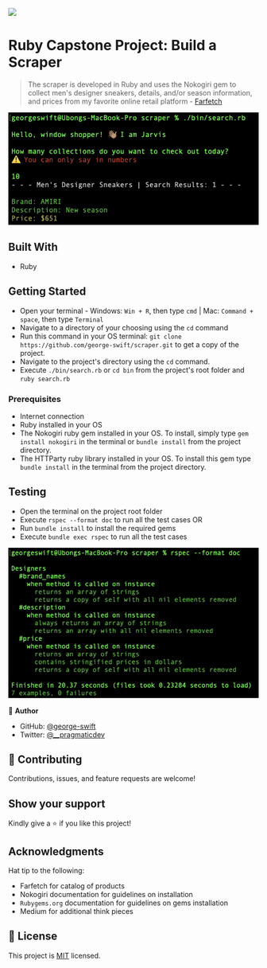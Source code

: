 ![](https://img.shields.io/badge/Microverse-blueviolet)

# Ruby Capstone Project: Build a Scraper

> The scraper is developed in Ruby and uses the Nokogiri gem to collect men's designer sneakers, details, and/or season information, and prices from my favorite online retail platform - [Farfetch](https://www.farfetch.com/ng/shopping/men/trainers-2/items.aspx)

![screenshot](./screenshots/search.png)

## Built With

- Ruby

## Getting Started 

- Open your terminal - Windows: `Win + R`, then type `cmd` | Mac: `Command + space`, then type `Terminal`
- Navigate to a directory of your choosing using the `cd` command
- Run this command in your OS terminal: `git clone https://github.com/george-swift/scraper.git` to get a copy of the project.
- Navigate to the project's directory using the `cd` command.
- Execute `./bin/search.rb` or `cd bin` from the project's root folder and `ruby search.rb`

### Prerequisites

* Internet connection
* Ruby installed in your OS
* The Nokogiri ruby gem installed in your OS. To install, simply type `gem install nokogiri` in the terminal or `bundle install` from the project directory.
* The HTTParty ruby library installed in your OS. To install this gem type `bundle install` in the terminal from the project directory.

## Testing
- Open the terminal on the project root folder
- Execute `rspec --format doc` to run all the test cases  OR
- Run `bundle install` to install the required gems
- Execute `bundle exec rspec` to run all the test cases

![screenshot](./screenshots/tests.png)

👤 **Author**

- GitHub: [@george-swift](https://github.com/george-swift)
- Twitter: [@\_\_pragmaticdev](https://twitter.com/__pragmaticdev)

## 🤝 Contributing

Contributions, issues, and feature requests are welcome!

## Show your support

Kindly give a ⭐️ if you like this project!

## Acknowledgments

Hat tip to the following:
  - Farfetch for catalog of products
  - Nokogiri documentation for guidelines on installation
  - `Rubygems.org` documentation for guidelines on gems installation
  - Medium for additional think pieces

## 📝 License

This project is [MIT](https://www.mit.edu/~amini/LICENSE.md) licensed.